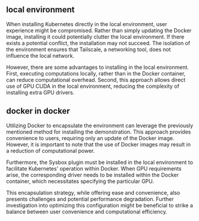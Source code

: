 
## local environment

When installing Kubernetes directly in the local environment, user experience might be compromised. Rather than simply updating the Docker image, installing it could potentially clutter the local environment. If there exists a potential conflict, the installation may not succeed. The isolation of the environment ensures that Tailscale, a networking tool, does not influence the local network.

However, there are some advantages to installing in the local environment. First, executing computations locally, rather than in the Docker container, can reduce computational overhead. Second, this approach allows direct use of GPU CUDA in the local environment, reducing the complexity of installing extra GPU drivers.

## docker in docker

Utilizing Docker to encapsulate the environment can leverage the previously mentioned method for installing the demonstration. This approach provides convenience to users, requiring only an update of the Docker image. However, it is important to note that the use of Docker images may result in a reduction of computational power.

Furthermore, the Sysbox plugin must be installed in the local environment to facilitate Kubernetes' operation within Docker. When GPU requirements arise, the corresponding driver needs to be installed within the Docker container, which necessitates specifying the particular GPU.

This encapsulation strategy, while offering ease and convenience, also presents challenges and potential performance degradation. Further investigation into optimizing this configuration might be beneficial to strike a balance between user convenience and computational efficiency.

‍
